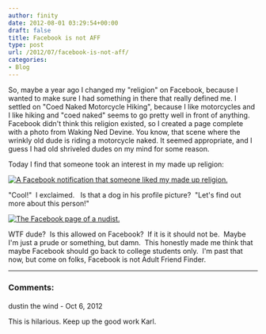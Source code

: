 ```yaml
---
author: finity
date: 2012-08-01 03:29:54+00:00
draft: false
title: Facebook is not AFF
type: post
url: /2012/07/facebook-is-not-aff/
categories:
- Blog
---
```


So, maybe a year ago I changed my "religion" on Facebook, because I wanted to make sure I had something in there that really defined me. I settled on "Coed Naked Motorcycle Hiking", because I like motorcycles and I like hiking and "coed naked" seems to go pretty well in front of anything. Facebook didn't think this religion existed, so I created a page complete with a photo from Waking Ned Devine. You know, that scene where the wrinkly old dude is riding a motorcycle naked. It seemed appropriate, and I guess I had old shriveled dudes on my mind for some reason.

Today I find that someone took an interest in my made up religion:

[![A Facebook notification that someone liked my made up religion.](http://static.notmet.net/wp-content/uploads/2012/07/somebodyLikes31Jul.jpg)
](http://static.notmet.net/wp-content/uploads/2012/07/somebodyLikes31Jul.jpg)

"Cool!"  I exclaimed.   Is that a dog in his profile picture?  "Let's find out more about this person!"

[![The Facebook page of a nudist.](http://static.notmet.net/wp-content/uploads/2012/07/wtfdude31Jul.jpg)
](http://static.notmet.net/wp-content/uploads/2012/07/wtfdude31Jul.jpg)

WTF dude?  Is this allowed on Facebook?  If it is it should not be.  Maybe I'm just a prude or something, but damn.  This honestly made me think that maybe Facebook should go back to college students only.  I'm past that now, but come on folks, Facebook is not Adult Friend Finder.

---
### Comments:
####
dustin the wind - Oct 6, 2012

This is hilarious. Keep up the good work Karl.
